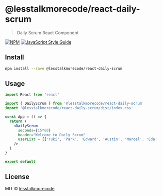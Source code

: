 # @lesstalkmorecode/react-daily-scrum

> Daily Scrum React Component

[![NPM](https://img.shields.io/npm/v/@lesstalkmorecode/react-daily-scrum.svg)](https://www.npmjs.com/package/@lesstalkmorecode/react-daily-scrum) [![JavaScript Style Guide](https://img.shields.io/badge/code_style-standard-brightgreen.svg)](https://standardjs.com)

## Install

```bash
npm install --save @lesstalkmorecode/react-daily-scrum
```

## Usage

```jsx
import React from 'react'

import { DailyScrum } from '@lesstalkmorecode/react-daily-scrum'
import '@lesstalkmorecode/react-daily-scrum/dist/index.css'

const App = () => {
  return (
    <DailyScrum
      seconds={15*60} 
      header="Welcome to Daily Scrum"
      userList = {['Yuki', 'Park', 'Edward', 'Austin', 'Marcel', 'Eda', 'Paolo', 'LTMC']}     
    />
  )
}

export default 
```

## License

MIT © [lesstalkmorecode](https://github.com/lesstalkmorecode)
